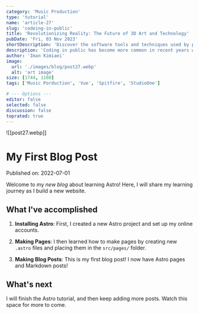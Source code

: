 ```yaml
---
category: 'Music Production'
type: 'tutorial'
name: 'article-27'
slug: 'codeing-in-public'
title: 'Revolutionizing Reality: The Future of 3D Art and Technology'
pubDate: 'Fri, 03 Nov 2023'
shortDescription: 'Discover the software tools and techniques used by professional 3D artists to create stunning landscapes, architecture, and environments.'
description: 'Coding in public has become more common in recent years with the rise of social coding platforms like GitHub and the increasing popularity of open source software development. However, coding in public can present a unique set of challenges for developers who are used to working in private settings. In this article, we will explore the top 10 new challenges that developers may face when coding in public, such as managing feedback from the community, dealing with public scrutiny and criticism, maintaining professionalism and integrity, and balancing productivity with engagement in public forums. This article aims to provide helpful tips and strategies for developers who want to code in public effectively while still maintaining their sanity and productivity.'
author: 'Iman Kimiaei'
image:
  url: './images/blog/post27.webp'
  alt: 'art image'
size: [1744, 1160]
tags: ['Music Porduction', 'Vue', 'Spitfire', 'StudioOne']

# --- Options ---
editor: false
selected: false
discussion: false
toprated: true
---
```


![[post27.webp]]

# My First Blog Post

Published on: 2022-07-01

Welcome to my _new blog_ about learning Astro! Here, I will share my learning journey as I build a new website.

## What I've accomplished

1. **Installing Astro**: First, I created a new Astro project and set up my online accounts.

2. **Making Pages**: I then learned how to make pages by creating new `.astro` files and placing them in the `src/pages/` folder.

3. **Making Blog Posts**: This is my first blog post! I now have Astro pages and Markdown posts!

## What's next

I will finish the Astro tutorial, and then keep adding more posts. Watch this space for more to come.
